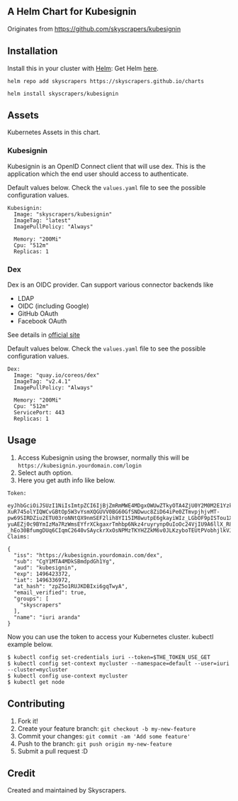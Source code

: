 ## A Helm Chart for Kubesignin

Originates from https://github.com/skyscrapers/kubesignin

## Installation

Install this in your cluster with [Helm](https://github.com/kubernetes/helm):
Get Helm [here](https://github.com/kubernetes/helm/blob/master/docs/install.md).

```
helm repo add skyscrapers https://skyscrapers.github.io/charts
```
```
helm install skyscrapers/kubesignin
```

## Assets

Kubernetes Assets in this chart.

### Kubesignin

Kubesignin is an OpenID Connect client that will use dex.
This is the application which the end user should access to authenticate.

Default values below. Check the `values.yaml` file to see the possible configuration values.

```
Kubesignin:
  Image: "skyscrapers/kubesignin"
  ImageTag: "latest"
  ImagePullPolicy: "Always"

  Memory: "200Mi"
  Cpu: "512m"
  Replicas: 1
```

### Dex

Dex is an OIDC provider.
Can support various connector backends like
  - LDAP
  - OIDC (including Google)
  - GitHub OAuth
  - Facebook OAuth

See details in [official site](https://github.com/coreos/dex)

Default values below. Check the `values.yaml` file to see the possible configuration values.

```
Dex:
  Image: "quay.io/coreos/dex"
  ImageTag: "v2.4.1"
  ImagePullPolicy: "Always"

  Memory: "200Mi"
  Cpu: "512m"
  ServicePort: 443
  Replicas: 1
```

## Usage

1. Access Kubesignin using the browser, normally this will be `https://kubesignin.yourdomain.com/login`
2. Select auth option.
3. Here you get auth info like below.

```
Token:

eyJhbGciOiJSUzI1NiIsImtpZCI6IjBjZmRmMWE4MDgxOWUwZTkyOTA4ZjU0Y2M0M2E1Yzk2OTg0YWU1YzgifQ.eyJpc3MiOiJodHRwczovL2t1YmVzaWduaW4udGVzdC5za3lzY3JhcGUucnMvZGV4Iiwic3ViIjoiQ2dZMU1UQTRNRGtTQm1kcGRHaDFZZyIsImF1ZCI6Imt1YmVzaWduaW4iLCJleHAiOjE0OTY0MjMzNzIsImlhdCI6MTQ5NjMzNjk3MiwiYXRfaGFzaCI6InpwWjVvMVJVSktEQkl4aTZncVR3eUEiLCJlbWFpbF92ZXJpZmllZCI6dHJ1ZSwiZ3JvdXBzIjpbInNreXNjcmFwZXJzIiwidGVhbWxlYWRlci1ib3RzIl0sIm5hbWUiOiJpdXJpIGFyYW5kYSJ9.yTLYCC1KG_-XuR745olYIQWCvGBtOp5W3vYsmXQGUVV0BG60GfSNDwuc8ZiD64iPe0ZTmvpjhjvMT-pw69SIRDZiu2ETU03roNNtQX9nmSEF2lih8YI15IM8wutpE6gkayiWIz_LGbOF9pISTou1XZ-yuAEZj0c9BYmIzMa7RzWmsEYfrXCkgaxrTmhbp6Nkz4ruyrynp0uIoOc24VjIU9A6llX_R8Y75oup6-_hEo30BfumgDUq6CIqmC2640vSAyckrXxOsNPMzTKYHZZkM6v0JLKzyboTEUtPVobhjlkVJb_rsKpLfeDW_UUvWc3BwUdBGuVIzExPx_I1_PnTXQ
Claims:

{
  "iss": "https://kubesignin.yourdomain.com/dex",
  "sub": "CgY1MTA4MDkSBmdpdGh1Yg",
  "aud": "kubesignin",
  "exp": 1496423372,
  "iat": 1496336972,
  "at_hash": "zpZ5o1RUJKDBIxi6gqTwyA",
  "email_verified": true,
  "groups": [
    "skyscrapers"
  ],
  "name": "iuri aranda"
}
```

Now you can use the token to access your Kubernetes cluster. kubectl example below.
```
$ kubectl config set-credentials iuri --token=$THE_TOKEN_USE_GET
$ kubectl config set-context mycluster --namespace=default --user=iuri --cluster=mycluster
$ kubectl config use-context mycluster
$ kubectl get node
```

## Contributing

1. Fork it!
2. Create your feature branch: `git checkout -b my-new-feature`
3. Commit your changes: `git commit -am 'Add some feature'`
4. Push to the branch: `git push origin my-new-feature`
5. Submit a pull request :D

## Credit

Created and maintained by Skyscrapers.
